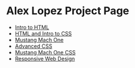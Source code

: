 # Alex Lopez Project Page 
<ul>
    <li><a href="intro_to_html/index.html" target="_blank">Intro to HTML</a></li>
    <li><a href="HTML5_intro_to_css/index.html" target="_blank">HTML and Intro to CSS</a></li>
    <li><a href="Mustang_Mach_One_Project/index.html" target="_blank">Mustang Mach One</a></li>
    <li><a href="adv_css/index.html" target="_blank"> Advanced CSS</a></li>
    <li><a href="Mustang_Mach_One_CSS/index.html" target="_blank">Mustang Mach One CSS</a></li>
    <li><a href="responsive/index.html" target="_blank">Responsive Web Design</a></li>
</ul>
